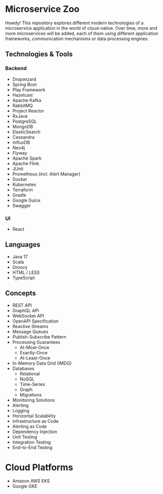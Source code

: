 # Microservice Zoo

Howdy! This repository explores different modern technologies of a microservice application in the world of cloud-native.
Over time, more and more microservices will be added, each of them using different application frameworks, communication
mechanisms or data processing engines.

## Technologies & Tools

### Backend

- Dropwizard
- Spring Boot
- Play Framework
- Hazelcast
- Apache Kafka
- RabbitMQ
- Project Reactor
- RxJava
- PostgreSQL
- MongoDB
- ElasticSearch
- Cassandra
- InfluxDB
- Neo4j
- Flyway
- Apache Spark
- Apache Flink
- JUnit
- Prometheus (incl. Alert Manager)
- Docker
- Kubernetes
- Terraform
- Gradle
- Google Guice
- Swagger

### UI

- React

## Languages

- Java 17
- Scala
- Groovy
- HTML / LESS
- TypeScript

## Concepts

- REST API
- GraphQL API
- WebSocket API
- OpenAPI Specification
- Reactive Streams
- Message Queues
- Publish-Subscribe Pattern 
- Processing Guarantees
  - At-Most-Once
  - Exactly-Once
  - At-Least-Once
- In-Memory Data Grid (IMDG)
- Databases
  - Relational
  - NoSQL
  - Time-Series
  - Graph
  - Migrations
- Monitoring Solutions
- Alerting
- Logging
- Horizontal Scalability
- Infrastructure as Code
- Alerting as Code
- Dependency Injection
- Unit Testing
- Integration Testing
- End-to-End Testing

# Cloud Platforms

- Amazon AWS EKS
- Google GKE